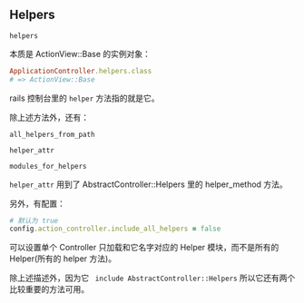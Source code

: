 ## Helpers

```
helpers
```

本质是 ActionView::Base 的实例对象：

```ruby
ApplicationController.helpers.class
# => ActionView::Base
```

rails 控制台里的 `helper` 方法指的就是它。

除上述方法外，还有：

```
all_helpers_from_path

helper_attr

modules_for_helpers
```

`helper_attr` 用到了 AbstractController::Helpers 里的 helper_method 方法。

另外，有配置：

```ruby
# 默认为 true
config.action_controller.include_all_helpers = false
```

可以设置单个 Controller 只加载和它名字对应的 Helper 模块，而不是所有的 Helper(所有的 helper 方法)。

除上述描述外，因为它 ` include AbstractController::Helpers` 所以它还有两个比较重要的方法可用。

